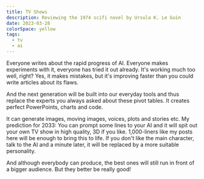 ```yaml
---
title: TV Shows
description: Reviewing the 1974 scifi novel by Ursula K. Le Guin
date: 2023-03-28
colorSpace: yellow
tags:
  - tv
  - ai
---
```


Everyone writes about the rapid progress of AI. Everyone makes experiments with
it, everyone has tried it out already. It's working much too well, right? Yes,
it makes mistakes, but it's improving faster than you could write articles about
its flaws.

And the next generation will be built into our everyday tools and thus replace
the experts you always asked about these pivot tables. It creates perfect
PowerPoints, charts and code.

It can generate images, moving images, voices, plots and stories etc. My
prediction for 2033: You can prompt some lines to your AI and it will spit out
your own TV show in high quality, 3D if you like. 1,000-liners like my posts
here will be enough to bring this to life. If you don't like the main character,
talk to the AI and a minute later, it will be replaced by a more suitable
personality.

And although everybody can produce, the best ones will still run in front of a
bigger audience. But they better be really good!
